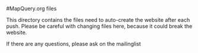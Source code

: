 #MapQuery.org files

This directory contains the files need to auto-create the website after each
push. Please be careful with changing files here, because it could break the
website.

If there are any questions, please ask on the mailinglist